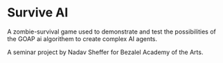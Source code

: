 # Survive AI
A zombie-survival game used to demonstrate and test the possibilities of the
GOAP ai algorithem to create complex AI agents.

A seminar project by Nadav Sheffer for Bezalel Academy of the Arts. 
